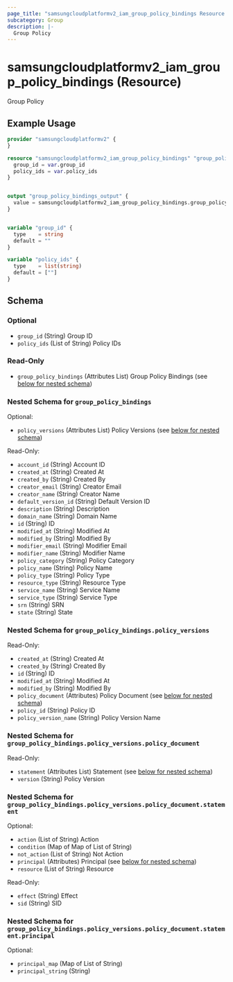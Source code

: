 ```yaml
---
page_title: "samsungcloudplatformv2_iam_group_policy_bindings Resource - samsungcloudplatformv2"
subcategory: Group
description: |-
  Group Policy
---
```


# samsungcloudplatformv2_iam_group_policy_bindings (Resource)

Group Policy

## Example Usage

```terraform
provider "samsungcloudplatformv2" {
}

resource "samsungcloudplatformv2_iam_group_policy_bindings" "group_policy_bindings" {
  group_id = var.group_id
  policy_ids = var.policy_ids
}


output "group_policy_bindings_output" {
  value = samsungcloudplatformv2_iam_group_policy_bindings.group_policy_bindings
}


variable "group_id" {
  type    = string
  default = ""
}

variable "policy_ids" {
  type    = list(string)
  default = [""]
}
```

<!-- schema generated by tfplugindocs -->
## Schema

### Optional

- `group_id` (String) Group ID
- `policy_ids` (List of String) Policy IDs

### Read-Only

- `group_policy_bindings` (Attributes List) Group Policy Bindings (see [below for nested schema](#nestedatt--group_policy_bindings))

<a id="nestedatt--group_policy_bindings"></a>
### Nested Schema for `group_policy_bindings`

Optional:

- `policy_versions` (Attributes List) Policy Versions (see [below for nested schema](#nestedatt--group_policy_bindings--policy_versions))

Read-Only:

- `account_id` (String) Account ID
- `created_at` (String) Created At
- `created_by` (String) Created By
- `creator_email` (String) Creator Email
- `creator_name` (String) Creator Name
- `default_version_id` (String) Default Version ID
- `description` (String) Description
- `domain_name` (String) Domain Name
- `id` (String) ID
- `modified_at` (String) Modified At
- `modified_by` (String) Modified By
- `modifier_email` (String) Modifier Email
- `modifier_name` (String) Modifier Name
- `policy_category` (String) Policy Category
- `policy_name` (String) Policy Name
- `policy_type` (String) Policy Type
- `resource_type` (String) Resource Type
- `service_name` (String) Service Name
- `service_type` (String) Service Type
- `srn` (String) SRN
- `state` (String) State

<a id="nestedatt--group_policy_bindings--policy_versions"></a>
### Nested Schema for `group_policy_bindings.policy_versions`

Read-Only:

- `created_at` (String) Created At
- `created_by` (String) Created By
- `id` (String) ID
- `modified_at` (String) Modified At
- `modified_by` (String) Modified By
- `policy_document` (Attributes) Policy Document (see [below for nested schema](#nestedatt--group_policy_bindings--policy_versions--policy_document))
- `policy_id` (String) Policy ID
- `policy_version_name` (String) Policy Version Name

<a id="nestedatt--group_policy_bindings--policy_versions--policy_document"></a>
### Nested Schema for `group_policy_bindings.policy_versions.policy_document`

Read-Only:

- `statement` (Attributes List) Statement (see [below for nested schema](#nestedatt--group_policy_bindings--policy_versions--policy_document--statement))
- `version` (String) Policy Version

<a id="nestedatt--group_policy_bindings--policy_versions--policy_document--statement"></a>
### Nested Schema for `group_policy_bindings.policy_versions.policy_document.statement`

Optional:

- `action` (List of String) Action
- `condition` (Map of Map of List of String)
- `not_action` (List of String) Not Action
- `principal` (Attributes) Principal (see [below for nested schema](#nestedatt--group_policy_bindings--policy_versions--policy_document--statement--principal))
- `resource` (List of String) Resource

Read-Only:

- `effect` (String) Effect
- `sid` (String) SID

<a id="nestedatt--group_policy_bindings--policy_versions--policy_document--statement--principal"></a>
### Nested Schema for `group_policy_bindings.policy_versions.policy_document.statement.principal`

Optional:

- `principal_map` (Map of List of String)
- `principal_string` (String)